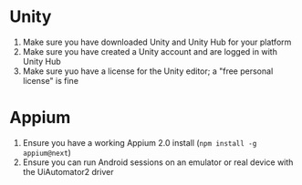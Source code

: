 # Unity

1. Make sure you have downloaded Unity and Unity Hub for your platform
2. Make sure you have created a Unity account and are logged in with Unity Hub
3. Make sure yuo have a license for the Unity editor; a "free personal license" is fine

# Appium

1. Ensure you have a working Appium 2.0 install (`npm install -g appium@next`)
2. Ensure you can run Android sessions on an emulator or real device with the UiAutomator2 driver
